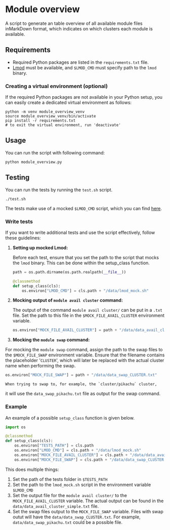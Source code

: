 # Module overview

A script to generate an table overview of all available module files inMarkDown format,
which indicates on which clusters each module is available.

## Requirements
- Required Python packages are listed in the `requirements.txt`  file.
- [Lmod](https://github.com/TACC/Lmod) must be available, and `$LMOD_CMD` must specify path to the `lmod` binary.


### Creating a virtual environment (optional)

If the required Python packages are not available in your Python setup,
you can easily create a dedicated virtual environment as follows:

```shell
python -m venv module_overview_venv
source module_overview_venv/bin/activate
pip install -r requirements.txt
# to exit the virtual environment, run 'deactivate'
```

## Usage
You can run the script with following command:

```shell
python module_overview.py
```

## Testing
You can run the tests by running the `test.sh` script.
```shell
./test.sh
```

The tests make use of a mocked `$LMOD_CMD` script, which you can find [here](tests/data/lmod_mock.sh).

### Write tests
If you want to write additional tests and use the script effectively, follow these guidelines:


1. **Setting up mocked Lmod:**

   Before each test, ensure that you set the path to the script that mocks the `lmod` binary.
   This can be done within the setup_class function.
   ```python
   path = os.path.dirname(os.path.realpath(__file__))
   
   @classmethod
   def setup_class(cls):
       os.environ["LMOD_CMD"] = cls.path + "/data/lmod_mock.sh"
   ```

2. **Mocking output of `module avail cluster` command:**

   The output of the command `module avail cluster/` can be put in a `.txt` file. 
   Set the path to this file in the `$MOCK_FILE_AVAIL_CLUSTER` environment variable.
   ```python
   os.environ["MOCK_FILE_AVAIL_CLUSTER"] = path + "/data/data_avail_cluster_simple.txt"
   ```
   
3. **Mocking the `module swap` command:**

For mocking the `module swap` command, assign the path to the swap files to the `$MOCK_FILE_SWAP` environment variable.
   Ensure that the filename contains the placeholder '`CLUSTER`', 
   which will later be replaced with the actual cluster name when performing the swap.

   ```python
   os.environ["MOCK_FILE_SWAP"] = path + "/data/data_swap_CLUSTER.txt"
   ```
    When trying to swap to, for example, the `cluster/pikachu` cluster,
   it will use the `data_swap_pikachu.txt` file as output for the swap command.
   
### Example 
An example of a possible `setup_class` function is given below.
```python
import os

@classmethod
def setup_class(cls):
    os.environ["TESTS_PATH"] = cls.path
    os.environ["LMOD_CMD"] = cls.path + "/data/lmod_mock.sh"
    os.environ["MOCK_FILE_AVAIL_CLUSTER"] = cls.path + "/data/data_avail_cluster_simple.txt"
    os.environ["MOCK_FILE_SWAP"] = cls.path + "/data/data_swap_CLUSTER.txt"
```

This does multiple things:
1. Set the path of the tests folder in `$TESTS_PATH`
2. Set the path to the `lmod_mock.sh` script in the environment variable `$LMOD_CMD`
3. Set the output file for the `module avail cluster/` to the `MOCK_FILE_AVAIL_CLUSTER` variable.
   The actual output can be found in the `data/data_avail_cluster_simple.txt` file.
4. Set the swap files output to the `MOCK_FILE_SWAP` variable.
   Files with swap outut will have the `data/data_swap_CLUSTER.txt`.
   For example, `data/data_swap_pikachu.txt` could be a possible file.